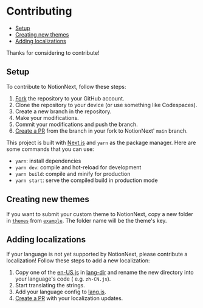 # Contributing

- [Setup](#setup)
- [Creating new themes](#creating-new-themes)
- [Adding localizations](#adding-localizations)

Thanks for considering to contribute!

## Setup

To contribute to NotionNext, follow these steps:

1. [Fork][fork] the repository to your GitHub account.
2. Clone the repository to your device (or use something like Codespaces).
3. Create a new branch in the repository.
4. Make your modifications.
5. Commit your modifications and push the branch.
6. [Create a PR][pr] from the branch in your fork to NotionNext' `main` branch.

This project is built with [Next.js][next.js] and `yarn` as the package manager.
Here are some commands that you can use:

- `yarn`: install dependencies
- `yarn dev`: compile and hot-reload for development
- `yarn build`: compile and minify for production
- `yarn start`: serve the compiled build in production mode

## Creating new themes

If you want to submit your custom theme to NotionNext, copy a new folder in
[`themes`][themes-dir] from [`example`][example]. The folder name  will be the
theme's key. 

## Adding localizations

If your language is not yet supported by NotionNext, please contribute a
localization! Follow these steps to add a new localization:

1. Copy one of the [en-US.js][en-US.js] in [lang-dir][lang-dir] and rename the new
   directory into your language's code ( e.g. `zh-CN.js`).
2. Start translating the strings.
3. Add your language config to [lang.js][lang.js]. 
4. [Create a PR][pr] with your localization updates.

[fork]: https://github.com/LeoYoung-code/fork
[pr]: https://github.com/LeoYoung-code/compare
[next.js]: https://github.com/vercel/next.js
[themes-dir]: themes
[example]: themes/example
[lang-dir]: lib/lang
[en-US.js]: lib/lang/en-US.js
[lang.js]: lib/lang.js
